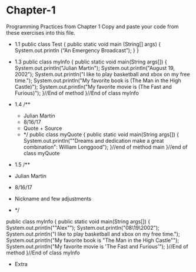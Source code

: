 # Chapter-1
Programming Practices from Chapter 1
Copy and paste your code from these exercises into this file.

* 1.1
  public class Test
  {
  public static void main (String[] args)
  {
  System.out.println (“An Emergency Broadcast”);
  }
  }
* 1.3
public class myInfo 
{
    public static void main(String args[]) 
    {
        System.out.println("Julian Martin");
        System.out.println("August 19, 2002");
        System.out.println("I like to play basketball and xbox on my free time.");
        System.out.println("My favorite book is (The Man in the High Castle)");
        System.out.println("My favorite movie is (The Fast and Furious)");
    }//End of method
}//End of class myInfo

* 1.4
  /**
  * Julian Martin
  * 8/16/17
  * Quote + Source
  * */
  public class myQuote 
  {
    public static void main(String args[]) 
    {
     System.out.println("\"Dreams and dedication make a great combination\": William Longgood");
    }//end of method main
  }//end of class myQuote


* 1.5
/**
 * Julian Martin
 * 8/16/17
 * Nickname and few adjustments
 * */

public class myInfo 
{
    public static void main(String args[]) 
    {
        System.out.println("\"Alex\"");
        System.out.println("08\\19\\2002");
        System.out.println("I like to play basketball and xbox on my free time.");
        System.out.println("My favorite book is \"The Man in the High Castle\"");
        System.out.println("My favorite movie is \'The Fast and Furious\'");
    }//End of method
}//End of class myInfo


* Extra 
